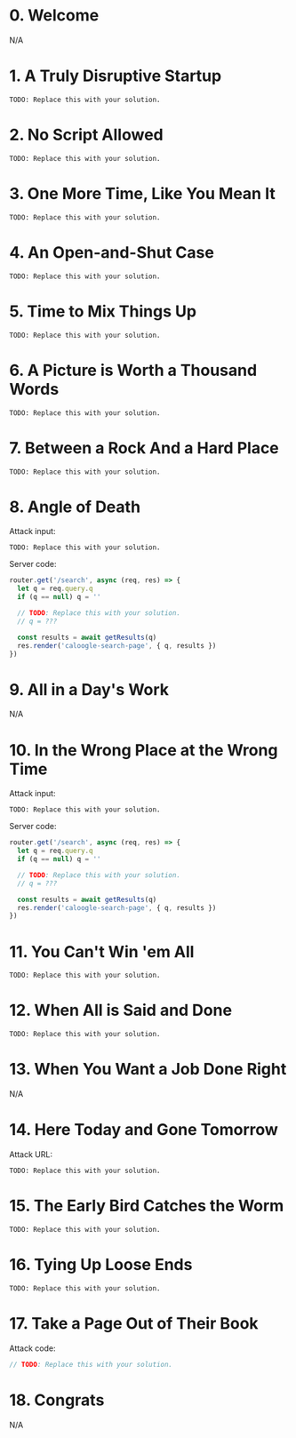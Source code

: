 # 0. Welcome

N/A

# 1. A Truly Disruptive Startup

```
TODO: Replace this with your solution.
```

# 2. No Script Allowed

```
TODO: Replace this with your solution.
```

# 3. One More Time, Like You Mean It

```
TODO: Replace this with your solution.
```

# 4. An Open-and-Shut Case

```
TODO: Replace this with your solution.
```

# 5. Time to Mix Things Up

```
TODO: Replace this with your solution.
```

# 6. A Picture is Worth a Thousand Words

```
TODO: Replace this with your solution.
```

# 7. Between a Rock And a Hard Place

```
TODO: Replace this with your solution.
```

# 8. Angle of Death

Attack input:

```
TODO: Replace this with your solution.
```

Server code:

```js
router.get('/search', async (req, res) => {
  let q = req.query.q
  if (q == null) q = ''

  // TODO: Replace this with your solution.
  // q = ???

  const results = await getResults(q)
  res.render('caloogle-search-page', { q, results })
})
```

# 9. All in a Day's Work

N/A

# 10. In the Wrong Place at the Wrong Time

Attack input:

```
TODO: Replace this with your solution.
```

Server code:

```js
router.get('/search', async (req, res) => {
  let q = req.query.q
  if (q == null) q = ''

  // TODO: Replace this with your solution.
  // q = ???

  const results = await getResults(q)
  res.render('caloogle-search-page', { q, results })
})
```

# 11. You Can't Win 'em All

```
TODO: Replace this with your solution.
```

# 12. When All is Said and Done

```
TODO: Replace this with your solution.
```

# 13. When You Want a Job Done Right

N/A

# 14. Here Today and Gone Tomorrow

Attack URL:

```
TODO: Replace this with your solution.
```

# 15. The Early Bird Catches the Worm

```
TODO: Replace this with your solution.
```

# 16. Tying Up Loose Ends

```
TODO: Replace this with your solution.
```

# 17. Take a Page Out of Their Book

Attack code:

```js
// TODO: Replace this with your solution.
```

# 18. Congrats

N/A
